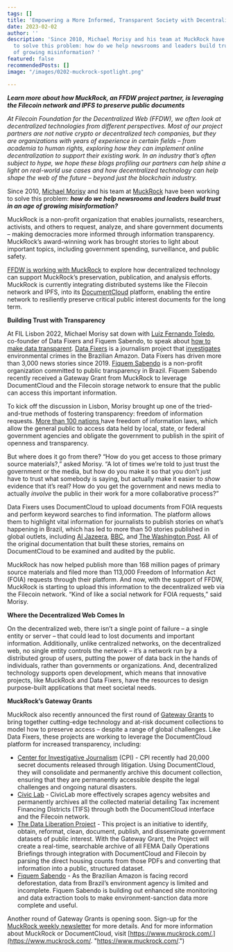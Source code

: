 ```yaml
---
tags: []
title: 'Empowering a More Informed, Transparent Society with Decentralized Technology '
date: 2023-02-02
author: ''
description: 'Since 2010, Michael Morisy and his team at MuckRock have been working
  to solve this problem: how do we help newsrooms and leaders build trust in an age
  of growing misinformation? '
featured: false
recommendedPosts: []
image: "/images/0202-muckrock-spotlight.png"

---
```

**_Learn more about how MuckRock, an FFDW project partner, is leveraging the Filecoin network and IPFS to preserve public documents_**

_At Filecoin Foundation for the Decentralized Web (FFDW), we often look at decentralized technologies from different perspectives. Most of our project partners are not native crypto or decentralized tech companies, but they are organizations with years of experience in certain fields – from academia to human rights, exploring how they can implement online decentralization to support their existing work. In an industry that’s often subject to hype, we hope these blogs profiling our partners can help shine a light on real-world use cases and how decentralized technology can help shape the web of the future – beyond just the blockchain industry._

Since 2010, [Michael Morisy](https://www.linkedin.com/in/morisy) and his team at [MuckRock](https://www.muckrock.com/) have been working to solve this problem: **_how do we help newsrooms and leaders build trust in an age of growing misinformation?_**

MuckRock is a non-profit organization that enables journalists, researchers, activists, and others to request, analyze, and share government documents – making democracies more informed through information transparency. MuckRock’s award-winning work has brought stories to light about important topics, including government spending, surveillance, and public safety.

[FFDW is working with MuckRock](https://ffdweb.org/ffdw-and-muckrock-collaborate-to-bring-flagship-web-resource-to-the-decentralized-web/) to explore how decentralized technology can support MuckRock’s preservation, publication, and analysis efforts. MuckRock is currently integrating distributed systems like the Filecoin network and IPFS, into its [DocumentCloud](https://www.documentcloud.org/home) platform, enabling the entire network to resiliently preserve critical public interest documents for the long term.

**Building Trust with Transparency**

At FIL Lisbon 2022, Michael Morisy sat down with [Luiz Fernando Toledo](https://twitter.com/toledoluizf), co-founder of Data Fixers and Fiquem Sabendo, to speak about [how to make data transparent](https://www.youtube.com/watch?v=zwr6nFQaZyw&list=PLp3zrT1ewY0kWhcrnEWz1r3r2k97TjPz2&index=20z1r3r2k97TjPz2). [Data Fixers](https://datafixers.org/) is a journalism project that [investigates](https://brown.columbia.edu/major-investigations-published-through-data-fixers-project/) environmental crimes in the Brazilian Amazon. Data Fixers has driven more than 3,000 news stories since 2019. [Fiquem Sabendo](https://fiquemsabendo.com.br/) is a non-profit organization committed to public transparency in Brazil. Fiquem Sabendo recently received a Gateway Grant from MuckRock to leverage DocumentCloud and the Filecoin storage network to ensure that the public can access this important information.

To kick off the discussion in Lisbon, Morisy brought up one of the tried-and-true methods of fostering transparency: freedom of information requests. [More than 100 nations ](https://sdg.iisd.org/news/unesco-finds-125-countries-provide-for-access-to-information/)have freedom of information laws, which allow the general public to access data held by local, state, or federal government agencies and obligate the government to publish in the spirit of openness and transparency.

But where does it go from there? “How do you get access to those primary source materials?,” asked Morisy. “A lot of times we’re told to just trust the government or the media, but how do you make it so that you don’t just have to trust what somebody is saying, but actually make it easier to _show_ evidence that it’s real? How do you get the government and news media to actually _involve_ the public in their work for a more collaborative process?”

Data Fixers uses DocumentCloud to upload documents from FOIA requests and perform keyword searches to find information. The platform allows them to highlight vital information for journalists to publish stories on what’s happening in Brazil, which has led to more than 50 stories published in global outlets, including [Al Jazeera](https://www.aljazeera.com/news/2022/9/30/brazil-votes-bolsonaro-allies-stand-firm-in-amazon-bastion), [BBC](https://www.bbc.com/portuguese/brasil-62429583), and [The Washington Post](https://www.washingtonpost.com/world/interactive/2022/brazil-amazon-deforestation-enforcement/). All of the original documentation that built these stories, remains on DocumentCloud to be examined and audited by the public.

MuckRock has now helped publish more than 168 million pages of primary source materials and filed more than 113,000 Freedom of Information Act (FOIA) requests through their platform. And now, with the support of FFDW, MuckRock is starting to upload this information to the decentralized web via the Filecoin network. “Kind of like a social network for FOIA requests,” said Morisy.

**Where the Decentralized Web Comes In**

On the decentralized web, there isn’t a single point of failure – a single entity or server – that could lead to lost documents and important information. Additionally, unlike centralized networks, on the decentralized web, no single entity controls the network – it’s a network run by a distributed group of users, putting the power of data back in the hands of individuals, rather than governments or organizations. And, decentralized technology supports open development, which means that innovative projects, like MuckRock and Data Fixers, have the resources to design purpose-built applications that meet societal needs.

  
**MuckRock’s Gateway Grants**

MuckRock also recently announced the first round of [Gateway Grants](https://www.muckrock.com/news/archives/2023/jan/10/initial-gateway-grantees-launch-projects-to-help-p/) to bring together cutting-edge technology and at-risk document collections to model how to preserve access – despite a range of global challenges. Like Data Fixers, these projects are working to leverage the DocumentCloud platform for increased transparency, including:

* [Center for Investigative Journalism](https://www.latinousa.org/reporter/center-investigative-journalism/#:\~:text=The%20Center%20for%20Investigative%20Journalism,Rico's%20most%20trusted%20journalistic%20organizations.) (CPI) - CPI recently had 20,000 secret documents released through litigation. Using DocumentCloud, they will consolidate and permanently archive this document collection, ensuring that they are permanently accessible despite the legal challenges and ongoing natural disasters.
* [Civic Lab](https://www.civiclab.us/) - CivicLab more effectively scrapes agency websites and permanently archives all the collected material detailing Tax increment Financing Districts (TIFS) through both the DocumentCloud interface and the Filecoin network.
* [The Data Liberation Project](https://www.data-liberation-project.org/) - This project is an initiative to identify, obtain, reformat, clean, document, publish, and disseminate government datasets of public interest. With the Gateway Grant, the Project will create a real-time, searchable archive of all FEMA Daily Operations Briefings through integration with DocumentCloud and Filecoin by parsing the direct housing counts from those PDFs and converting that information into a public, structured dataset.
* [Fiquem Sabendo](https://fiquemsabendo.com.br/) - As the Brazilian Amazon is facing record deforestation, data from Brazil’s environment agency is limited and incomplete. Fiquem Sabendo is building out enhanced site monitoring and data extraction tools to make environment-sanction data more complete and useful.

Another round of Gateway Grants is opening soon. Sign-up for the [MuckRock weekly newsletter](https://www.muckrock.com/newsletters/) for more details. And for more information about MuckRock or DocumentCloud, visit [https://www.muckrock.com/.](https://www.muckrock.com/. "https://www.muckrock.com/.")